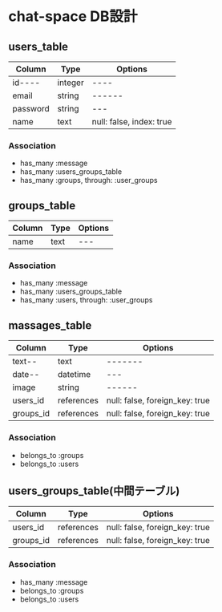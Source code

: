 # chat-space DB設計

## users_table
|Column|Type|Options|
|------|----|-------|
|id----|integer|----|
|email|string|------|
|password|string|---|
|name|text|null: false, index: true|
### Association
- has_many :message
- has_many :users_groups_table
- has_many :groups, through: :user_groups

## groups_table
|Column|Type|Options|
|------|----|-------|
|name|text|---|
### Association
- has_many :message
- has_many :users_groups_table
- has_many :users, through: :user_groups

## massages_table
|Column|Type|Options|
|------|----|-------|
|text--|text|-------|
|date--|datetime|---|
|image|string|------|
|users_id|references|null: false, foreign_key: true|
|groups_id|references|null: false, foreign_key: true|
### Association
- belongs_to :groups
- belongs_to :users

## users_groups_table(中間テーブル)
|Column|Type|Options|
|------|----|-------|
|users_id|references|null: false, foreign_key: true|
|groups_id|references|null: false, foreign_key: true|
### Association
- has_many :message
- belongs_to :groups
- belongs_to :users
